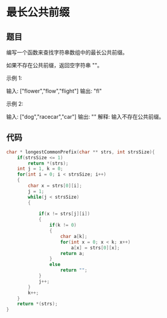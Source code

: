# 最长公共前缀

## 题目

编写一个函数来查找字符串数组中的最长公共前缀。

如果不存在公共前缀，返回空字符串 ""。

示例 1:

输入: ["flower","flow","flight"]
输出: "fl"

示例 2:

输入: ["dog","racecar","car"]
输出: ""
解释: 输入不存在公共前缀。

## 代码

```c
char * longestCommonPrefix(char ** strs, int strsSize){
    if(strsSize <= 1)
        return *(strs);
    int j = 1, k = 0;
    for(int i = 0; i < strsSize; i++)
    {
        char x = strs[0][i];
        j = 1;
        while(j < strsSize)
        {
            
            if(x != strs[j][i])
            {
                if(k != 0)
                {
                    char a[k];
                    for(int x = 0; x < k; x++)
                        a[x] = strs[0][x];
                    return a;
                }
                else
                    return "";
            }
            j++;
        }
        k++;
    }
    return *(strs);
}
```



